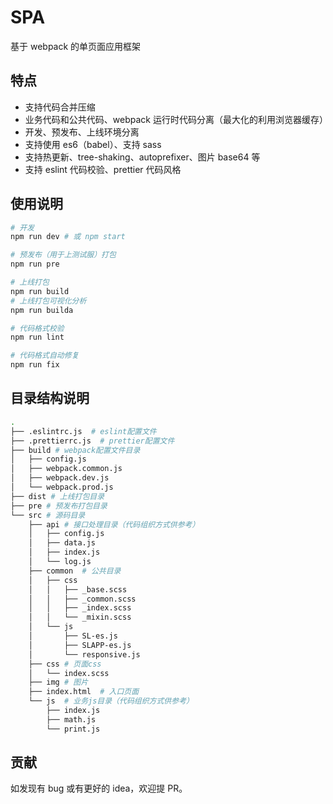 # SPA

基于 webpack 的单页面应用框架

## 特点

- 支持代码合并压缩
- 业务代码和公共代码、webpack 运行时代码分离（最大化的利用浏览器缓存）
- 开发、预发布、上线环境分离
- 支持使用 es6（babel）、支持 sass
- 支持热更新、tree-shaking、autoprefixer、图片 base64 等
- 支持 eslint 代码校验、prettier 代码风格

## 使用说明

```bash
# 开发
npm run dev # 或 npm start

# 预发布（用于上测试服）打包
npm run pre

# 上线打包
npm run build
# 上线打包可视化分析
npm run builda

# 代码格式校验
npm run lint

# 代码格式自动修复
npm run fix
```

## 目录结构说明

```bash
.
├── .eslintrc.js  # eslint配置文件
├── .prettierrc.js  # prettier配置文件
├── build # webpack配置文件目录
│   ├── config.js
│   ├── webpack.common.js
│   ├── webpack.dev.js
│   └── webpack.prod.js
├── dist # 上线打包目录
├── pre # 预发布打包目录
└── src # 源码目录
    ├── api # 接口处理目录（代码组织方式供参考）
    │   ├── config.js
    │   ├── data.js
    │   ├── index.js
    │   └── log.js
    ├── common  # 公共目录
    │   ├── css
    │   │   ├── _base.scss
    │   │   ├── _common.scss
    │   │   ├── _index.scss
    │   │   └── _mixin.scss
    │   └── js
    │       ├── SL-es.js
    │       ├── SLAPP-es.js
    │       └── responsive.js
    ├── css # 页面css
    │   └── index.scss
    ├── img # 图片
    ├── index.html  # 入口页面
    └── js  # 业务js目录（代码组织方式供参考）
        ├── index.js
        ├── math.js
        └── print.js
```

## 贡献

如发现有 bug 或有更好的 idea，欢迎提 PR。
